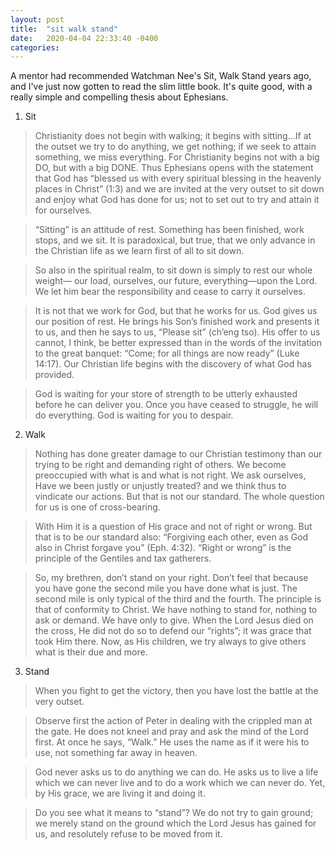```yaml
---
layout: post
title:  "sit walk stand"
date:   2020-04-04 22:33:40 -0400
categories:
---
```


A mentor had recommended Watchman Nee's Sit, Walk Stand years ago, and I've just now gotten to read the slim little book. It's quite good, with a really simple and compelling thesis about Ephesians. 

1. Sit
> Christianity does not begin with walking; it begins with sitting...If at the outset we try to do anything, we get nothing; if we seek to attain something, we miss everything. For Christianity begins not with a big DO, but with a big DONE. Thus Ephesians opens with the statement that God has “blessed us with every spiritual blessing in the heavenly places in Christ” (1:3) and we are invited at the very outset to sit down and enjoy what God has done for us; not to set out to try and attain it for ourselves.

> “Sitting” is an attitude of rest. Something has been finished, work stops, and we sit. It is paradoxical, but true, that we only advance in the Christian life as we learn first of all to sit down.

> So also in the spiritual realm, to sit down is simply to rest our whole weight— our load, ourselves, our future, everything—upon the Lord. We let him bear the responsibility and cease to carry it ourselves.

> It is not that we work for God, but that he works for us. God gives us our position of rest. He brings his Son’s finished work and presents it to us, and then he says to us, “Please sit” (ch’eng tso). His offer to us cannot, I think, be better expressed than in the words of the invitation to the great banquet: “Come; for all things are now ready” (Luke 14:17). Our Christian life begins with the discovery of what God has provided.

> God is waiting for your store of strength to be utterly exhausted before he can deliver you. Once you have ceased to struggle, he will do everything. God is waiting for you to despair.

2. Walk

> Nothing has done greater damage to our Christian testimony than our trying to be right and demanding right of others. We become preoccupied with what is and what is not right. We ask ourselves, Have we been justly or unjustly treated? and we think thus to vindicate our actions. But that is not our standard. The whole question for us is one of cross-bearing.

> With Him it is a question of His grace and not of right or wrong. But that is to be our standard also: “Forgiving each other, even as God also in Christ forgave you” (Eph. 4:32). “Right or wrong” is the principle of the Gentiles and tax gatherers.

> So, my brethren, don’t stand on your right. Don’t feel that because you have gone the second mile you have done what is just. The second mile is only typical of the third and the fourth. The principle is that of conformity to Christ. We have nothing to stand for, nothing to ask or demand. We have only to give. When the Lord Jesus died on the cross, He did not do so to defend our “rights”; it was grace that took Him there. Now, as His children, we try always to give others what is their due and more.

>



3. Stand

> When you fight to get the victory, then you have lost the battle at the very outset.

> Observe first the action of Peter in dealing with the crippled man at the gate. He does not kneel and pray and ask the mind of the Lord first. At once he says, “Walk.” He uses the name as if it were his to use, not something far away in heaven.

> God never asks us to do anything we can do. He asks us to live a life which we can never live and to do a work which we can never do. Yet, by His grace, we are living it and doing it.

> Do you see what it means to “stand”? We do not try to gain ground; we merely stand on the ground which the Lord Jesus has gained for us, and resolutely refuse to be moved from it.
